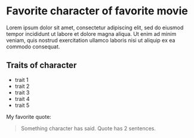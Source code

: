 # Favorite character of favorite movie

Lorem ipsum dolor sit amet, consectetur adipiscing elit, sed do eiusmod tempor incididunt ut labore et dolore magna aliqua. Ut enim ad minim veniam, quis nostrud exercitation ullamco laboris nisi ut aliquip ex ea commodo consequat.

## Traits of character

* trait 1
* trait 2
* trait 3
* trait 4
* trait 5


My favorite quote:

> Something character has said.
> Quote has 2 sentences.


